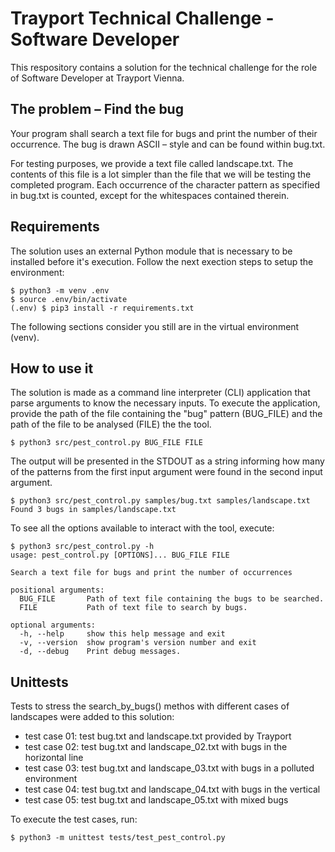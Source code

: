 # Trayport Technical Challenge - Software Developer

This respository contains a solution for the technical challenge for the role 
of Software Developer at Trayport Vienna.

## The problem – Find the bug

Your program shall search a text file for bugs and print the number of their 
occurrence. The bug is drawn ASCII – style and can be found within bug.txt.

For testing purposes, we provide a text file called landscape.txt. The contents
of this file is a lot simpler than the file that we will be testing the 
completed program. Each occurrence of the character pattern as specified in 
bug.txt is counted, except for the whitespaces contained therein.

## Requirements

The solution uses an external Python module that is necessary to be installed
before it's execution. Follow the next exection steps to setup the environment:

```
$ python3 -m venv .env
$ source .env/bin/activate
(.env) $ pip3 install -r requirements.txt
```

The following sections consider you still are in the virtual environment (venv).

## How to use it

The solution is made as a command line interpreter (CLI) application that 
parse arguments to know the necessary inputs. To execute the application,
provide the path of the file containing the "bug" pattern (BUG_FILE) and the 
path of the file to be analysed (FILE) the the tool.

```
$ python3 src/pest_control.py BUG_FILE FILE
```

The output will be presented in the STDOUT as a string informing how many of
the patterns from the first input argument were found in the second input
argument.

```
$ python3 src/pest_control.py samples/bug.txt samples/landscape.txt
Found 3 bugs in samples/landscape.txt
```

To see all the options available to interact with the tool, execute:

```
$ python3 src/pest_control.py -h
usage: pest_control.py [OPTIONS]... BUG_FILE FILE

Search a text file for bugs and print the number of occurrences

positional arguments:
  BUG_FILE       Path of text file containing the bugs to be searched.
  FILE           Path of text file to search by bugs.

optional arguments:
  -h, --help     show this help message and exit
  -v, --version  show program's version number and exit
  -d, --debug    Print debug messages.
```

## Unittests

Tests to stress the search_by_bugs() methos with different cases of landscapes
were added to this solution:

* test case 01: test bug.txt and landscape.txt provided by Trayport
* test case 02: test bug.txt and landscape_02.txt with bugs in the horizontal line
* test case 03: test bug.txt and landscape_03.txt with bugs in a polluted environment
* test case 04: test bug.txt and landscape_04.txt with bugs in the vertical
* test case 05: test bug.txt and landscape_05.txt with mixed bugs

To execute the test cases, run:

```
$ python3 -m unittest tests/test_pest_control.py
```
